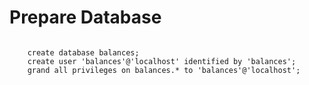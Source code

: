 # Prepare Database

<code>
	create database balances;	
	create user 'balances'@'localhost' identified by 'balances';
	grand all privileges on balances.* to 'balances'@'localhost';
</code>